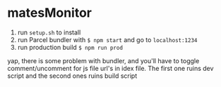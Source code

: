 
# matesMonitor
1. run `setup.sh` to install
2. run Parcel bundler with `$ npm start` and go to `localhost:1234`
2. run production build `$ npm run prod`

yap, there is some problem with bundler, and you'll have to toggle comment/uncomment for js file url's in idex file. The first one ruins dev script and the second ones ruins build script
